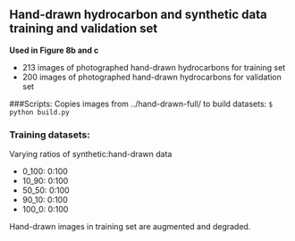 ## Hand-drawn hydrocarbon and synthetic data training and validation set

**Used in Figure 8b and c**

 - 213 images of photographed hand-drawn hydrocarbons for training set
 - 200 images of photographed hand-drawn hydrocarbons for validation set

###Scripts:
Copies images from ../hand-drawn-full/ to build datasets:
 `$ python build.py`

### Training datasets:
Varying ratios of synthetic:hand-drawn data 
 - 0\_100: 0:100 
 - 10\_90: 0:100 
 - 50\_50: 0:100 
 - 90\_10: 0:100 
 - 100\_0: 0:100 

Hand-drawn images in training set are augmented and degraded.
